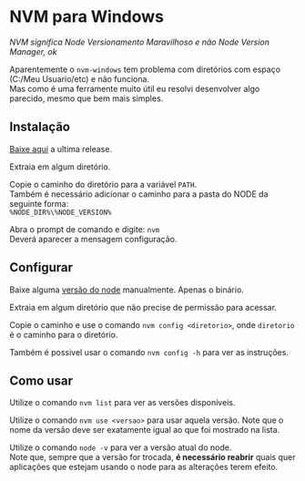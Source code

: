 # NVM para Windows

_NVM significa Node Versionamento Maravilhoso e não Node Version Manager, ok_

Aparentemente o `nvm-windows` tem problema com diretórios com espaço (C:/Meu Usuario/etc) e não funciona.  
Mas como é uma ferramente muito útil eu resolvi desenvolver algo parecido, mesmo que bem mais simples.  

## Instalação
[Baixe aqui](https://github.com/Tiagocf2/nvm--node-versionamento-maneiro/archive/refs/tags/nvm-v0.1.zip) a ultima release.  

Extraia em algum diretório.  

Copie o caminho do diretório para a variável `PATH`.  
Também é necessário adicionar o caminho para a pasta do NODE da seguinte forma:  
`%NODE_DIR%\%NODE_VERSION%`  

Abra o prompt de comando e digite: `nvm`  
Deverá aparecer a mensagem configuração.

## Configurar
Baixe alguma [versão do node](https://nodejs.org/en/download/releases/) manualmente. Apenas o binário.

Extraia em algum diretório que não precise de permissão para acessar.  

Copie o caminho e use o comando `nvm config <diretorio>`, onde `diretorio` é o caminho para o diretório.  

Também é possivel usar o comando `nvm config -h` para ver as instruções.

## Como usar
Utilize o comando `nvm list` para ver as versões disponíveis.  

Utilize o comando `nvm use <versao>` para usar aquela versão. Note que o nome da versão deve ser exatamente igual ao que foi mostrado na lista.

Utilize o comando `node -v` para ver a versão atual do node.  
Note que, sempre que a versão for trocada, **é necessário reabrir** quais quer aplicações que estejam usando o node para as alterações terem efeito. 

